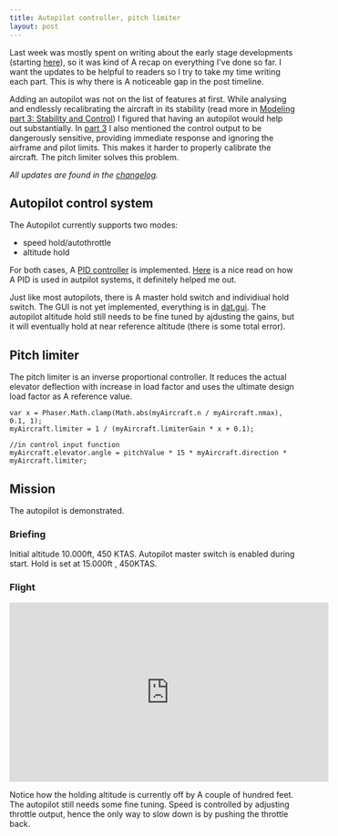 ```yaml
---
title: Autopilot controller, pitch limiter
layout: post
---
```


Last week  was mostly spent on writing about the  early stage developments (starting  [here](/scrambledev/2017/03/01/progress-part-1-flight-mechanics-physics-system-world-setup.html)), so it  was kind of A recap on everything I've done so far.  I want the updates to be helpful to readers so I try  to take my time writing each part. This is why there is A noticeable gap in the post timeline.

Adding an autopilot was not on the list of features at first.  While analysing and endlessly recalibrating the aircraft in its stability (read more in [Modeling part 3: Stability and Control](/scrambledev/2017/05/01/development-part-4-modeling-thrust-basic-control.html)) I figured that having an autopilot would help out substantially. In [part 3](/scrambledev/2017/05/01/development-part-4-modeling-thrust-basic-control.html) I also mentioned the control output to be dangerously sensitive, providing immediate response and ignoring the airframe and pilot limits. This makes it harder to properly calibrate the aircraft. The pitch limiter solves this problem.

*All updates are found in the [changelog](/scrambledev/2017/10/01/changelog.html).*

## Autopilot control system

The Autopilot currently supports two modes:

- speed hold/autothrottle
- altitude hold

For both cases, A [PID controller](https://www.npmjs.com/package/node-pid-controller) is implemented. [Here](http://www.flightgear.org/Docs/XMLAutopilot/node2.html) is a nice read on how A PID is used in autpilot systems, it definitely helped me out.

Just like most autopilots, there is A master hold switch and individiual hold switch. The GUI is not yet implemented, everything is in [dat.gui](http://workshop.chromeexperiments.com/examples/gui/#1--Basic-Usage). The autopilot altitude hold still needs to be fine tuned by ajdusting the gains, but it will eventually hold at near reference altitude (there is some total error).

## Pitch limiter

The pitch limiter is an inverse proportional controller. It reduces the actual elevator deflection with increase in load factor and uses the ultimate design load factor  as A reference value. 

```
var x = Phaser.Math.clamp(Math.abs(myAircraft.n / myAircraft.nmax), 0.1, 1);
myAircraft.limiter = 1 / (myAircraft.limiterGain * x + 0.1);

//in control input function
myAircraft.elevator.angle = pitchValue * 15 * myAircraft.direction * myAircraft.limiter;
```

## Mission
The autopilot is demonstrated.

### Briefing

Initial altitude 10.000ft, 450 KTAS. Autopilot master switch is enabled during start. Hold is set at 15.000ft , 450KTAS.

### Flight

<iframe width="560" height="315" src="https://www.youtube.com/embed/tRIJSTOKwGg?rel=0" frameborder="0" gesture="media" allowfullscreen></iframe>

Notice how the holding altitude is currently off by A couple of hundred feet. The autopilot still needs some fine tuning. Speed is controlled by adjusting throttle output, hence the only way to slow down is by pushing the throttle back.